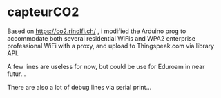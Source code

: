 # capteurCO2
Based on https://co2.rinolfi.ch/ , i modified the Arduino prog to accommodate both several residential WiFis and WPA2 enterprise professional WiFi with a proxy, and upload to Thingspeak.com via library API.

A few lines are useless for now, but could be use for Eduroam in near futur...

There are also a lot of debug lines via serial print...
